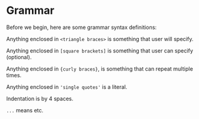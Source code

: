 # Grammar

Before we begin, here are some grammar syntax definitions:

Anything enclosed in `<triangle braces>` is something that user will specify.

Anything enclosed in `[square brackets]` is something that user can specify
(optional).

Anything enclosed in `{curly braces}`, is something that can repeat multiple times.

Anything enclosed in `'single quotes'` is a literal.

Indentation is by 4 spaces.

`...` means etc.
